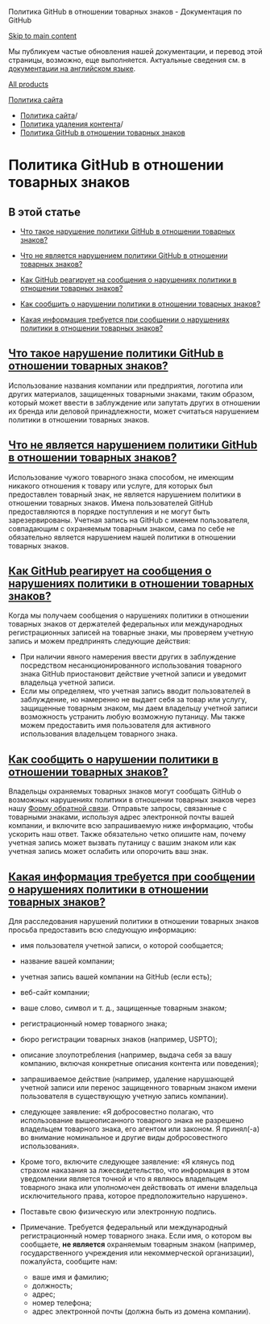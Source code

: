 Политика GitHub в отношении товарных знаков - Документация по GitHub

[Skip to main content](#main-content)

Мы публикуем частые обновления нашей документации, и перевод этой страницы, возможно, еще выполняется. Актуальные сведения см. в [документации на английском языке](/en).

[All products](/ru)

[Политика сайта](/ru/site-policy)

* [Политика сайта](/ru/site-policy)/
* [Политика удаления контента](/ru/site-policy/content-removal-policies)/
* [Политика GitHub в отношении товарных знаков](/ru/site-policy/content-removal-policies/github-trademark-policy)

Политика GitHub в отношении товарных знаков
==========

В этой статье
----------

* [Что такое нарушение политики GitHub в отношении товарных знаков?](#what-is-a-github-trademark-policy-violation)

* [Что не является нарушением политики GitHub в отношении товарных знаков?](#what-is-not-a-github-trademark-policy-violation)

* [Как GitHub реагирует на сообщения о нарушениях политики в отношении товарных знаков?](#how-does-github-respond-to-reported-trademark-policy-violations)

* [Как сообщить о нарушении политики в отношении товарных знаков?](#how-do-i-report-a-trademark-policy-violation)

* [Какая информация требуется при сообщении о нарушениях политики в отношении товарных знаков?](#what-information-is-required-when-reporting-trademark-policy-violations)

[Что такое нарушение политики GitHub в отношении товарных знаков?](#what-is-a-github-trademark-policy-violation)
----------

Использование названия компании или предприятия, логотипа или других материалов, защищенных товарными знаками, таким образом, который может ввести в заблуждение или запутать других в отношении их бренда или деловой принадлежности, может считаться нарушением политики в отношении товарных знаков.

[Что не является нарушением политики GitHub в отношении товарных знаков?](#what-is-not-a-github-trademark-policy-violation)
----------

Использование чужого товарного знака способом, не имеющим никакого отношения к товару или услуге, для которых был предоставлен товарный знак, не является нарушением политики в отношении товарных знаков. Имена пользователей GitHub предоставляются в порядке поступления и не могут быть зарезервированы. Учетная запись на GitHub с именем пользователя, совпадающим с охраняемым товарным знаком, сама по себе не обязательно является нарушением нашей политики в отношении товарных знаков.

[Как GitHub реагирует на сообщения о нарушениях политики в отношении товарных знаков?](#how-does-github-respond-to-reported-trademark-policy-violations)
----------

Когда мы получаем сообщения о нарушениях политики в отношении товарных знаков от держателей федеральных или международных регистрационных записей на товарные знаки, мы проверяем учетную запись и можем предпринять следующие действия:

* При наличии явного намерения ввести других в заблуждение посредством несанкционированного использования товарного знака GitHub приостановит действие учетной записи и уведомит владельца учетной записи.
* Если мы определяем, что учетная запись вводит пользователей в заблуждение, но намеренно не выдает себя за товар или услугу, защищенные товарным знаком, мы даем владельцу учетной записи возможность устранить любую возможную путаницу. Мы также можем предоставить имя пользователя для активного использования владельцем товарного знака.

[Как сообщить о нарушении политики в отношении товарных знаков?](#how-do-i-report-a-trademark-policy-violation)
----------

Владельцы охраняемых товарных знаков могут сообщать GitHub о возможных нарушениях политики в отношении товарных знаков через нашу [Форму обратной связи](https://support.github.com/contact?tags=docs-trademark). Отправьте запросы, связанные с товарными знаками, используя адрес электронной почты вашей компании, и включите всю запрашиваемую ниже информацию, чтобы ускорить наш ответ. Также обязательно четко опишите нам, почему учетная запись может вызвать путаницу с вашим знаком или как учетная запись может ослабить или опорочить ваш знак.

[Какая информация требуется при сообщении о нарушениях политики в отношении товарных знаков?](#what-information-is-required-when-reporting-trademark-policy-violations)
----------

Для расследования нарушений политики в отношении товарных знаков просьба предоставить всю следующую информацию:

* имя пользователя учетной записи, о которой сообщается;

* название вашей компании;

* учетная запись вашей компании на GitHub (если есть);

* веб-сайт компании;

* ваше слово, символ и т. д., защищенные товарным знаком;

* регистрационный номер товарного знака;

* бюро регистрации товарных знаков (например, USPTO);

* описание злоупотребления (например, выдача себя за вашу компанию, включая конкретные описания контента или поведения);

* запрашиваемое действие (например, удаление нарушающей учетной записи или перенос защищенного товарным знаком имени пользователя в существующую учетную запись компании).

* следующее заявление: «Я добросовестно полагаю, что использование вышеописанного товарного знака не разрешено владельцем товарного знака, его агентом или законом. Я принял(-а) во внимание номинальное и другие виды добросовестного использования».

* Кроме того, включите следующее заявление: «Я клянусь под страхом наказания за лжесвидетельство, что информация в этом уведомлении является точной и что я являюсь владельцем товарного знака или уполномочен действовать от имени владельца исключительного права, которое предположительно нарушено».

* Поставьте свою физическую или электронную подпись.

* Примечание. Требуется федеральный или международный регистрационный номер товарного знака. Если имя, о котором вы сообщаете, **не является** охраняемым товарным знаком (например, государственного учреждения или некоммерческой организации), пожалуйста, сообщите нам:

  * ваше имя и фамилию;
  * должность;
  * адрес;
  * номер телефона;
  * адрес электронной почты (должна быть из домена компании).
